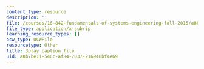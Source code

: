 ```yaml
---
content_type: resource
description: ''
file: /courses/16-842-fundamentals-of-systems-engineering-fall-2015/a8b7be11546caf847037216946bf4e69_d44SDevJYR0.srt
file_type: application/x-subrip
learning_resource_types: []
ocw_type: OCWFile
resourcetype: Other
title: 3play caption file
uid: a8b7be11-546c-af84-7037-216946bf4e69
---
```

